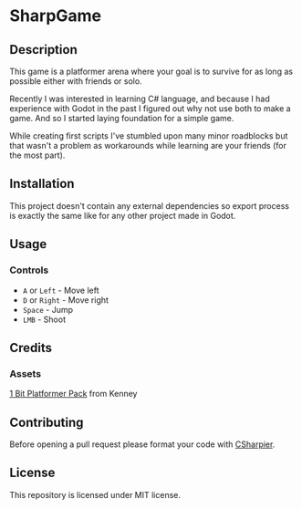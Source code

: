 # SharpGame


## Description

This game is a platformer arena where your goal is to survive for as long as possible either with friends or solo.

Recently I was interested in learning C# language, and because I had experience with Godot in the past I figured out why not use both to make a game. And so I started laying foundation for a simple game.

While creating first scripts I've stumbled upon many minor roadblocks but that wasn't a problem as workarounds while learning are your friends (for the most part).


## Installation


This project doesn't contain any external dependencies so export process is exactly the same like for any other project made in Godot.


## Usage


### Controls


- `A` or `Left` - Move left
- `D` or `Right` - Move right
- `Space` - Jump
- `LMB` - Shoot


## Credits


### Assets


[1 Bit Platformer Pack](https://kenney.nl/assets/1-bit-platformer-pack) from Kenney


## Contributing


Before opening a pull request please format your code with [CSharpier](https://csharpier.com/).


## License


This repository is licensed under MIT license.
  
